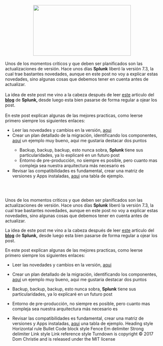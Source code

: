 
<div class="separator" style="clear: both; text-align: center;">
<a href="https://1.bp.blogspot.com/-CvH25Xy90Kg/XQU7l2czU5I/AAAAAAABP_4/AUNgu5q8M3If4lxkmxiICpKnaEbhUpGtgCLcBGAs/s1600/Update-2018.jpg" imageanchor="1" style="margin-left: 1em; margin-right: 1em;"><img border="0" data-original-height="400" data-original-width="770" height="166" src="https://1.bp.blogspot.com/-CvH25Xy90Kg/XQU7l2czU5I/AAAAAAABP_4/AUNgu5q8M3If4lxkmxiICpKnaEbhUpGtgCLcBGAs/s320/Update-2018.jpg" width="320" /></a></div>
<br />
Unos de los momentos críticos y que deben ser planificados son las actualizaciones de versión. Hace unos días <b>Splunk</b> liberó la versión 7.3, la cual trae bastantes novedades, aunque en este post no voy a explicar estas novedades, sino algunas cosas que debemos tener en cuenta antes de actualizar.<br />
<br />
La idea de este post me vino a la cabeza después de leer <a href="https://www.splunk.com/blog/2019/06/13/kick-start-your-splunk-software-upgrade-with-a-few-best-practices.html" target="_blank">este</a> articulo del <b><a href="https://www.splunk.com/blog" target="_blank">blog</a></b> de <b>Splunk, </b>desde luego esta bien pasarse de forma regular a ojear los post.<br />
<br />
En este post explican algunas de las mejores practicas, como leerse primero siempre los siguientes enlaces:<br />
<ul>
<li>Leer las novedades y cambios en la versión, <a href="https://docs.splunk.com/Documentation/Splunk/7.3.0/Installation/AboutupgradingREADTHISFIRST" target="_blank">aqui</a>&nbsp;</li>
<li>Crear un plan detallado de la migración, identificando los componentes, <a href="https://answers.splunk.com/answers/750462/whats-the-order-of-operations-for-upgrading-splunk.html?childToView=750464#answer-750464" target="_blank">aquí</a> un ejemplo muy bueno, aqui me gustaria destacar dos puntos</li>
<ul>
<li>Backup, backup, backup, esto nunca sobra, <b>Splunk </b>tiene sus particularidades, ya lo explicaré en un futuro post</li>
<li>Entorno de pre-producción, no siempre es posible, pero cuanto mas compleja sea nuestra arquitectura más necesario es</li>
</ul>
<li>Revisar las compatibilidades es fundamental, crear una matriz de versiones y Apps instaladas, <a href="https://docs.splunk.com/Documentation/VersionCompatibility/current/Matrix/CompatMatrix" target="_blank">aqui</a> una tabla de ejemplo.</li>
</ul>
<br />
<br />
  
Unos de los momentos críticos y que deben ser planificados son las actualizaciones de versión. Hace unos días **Splunk** liberó la versión 7.3, la cual trae bastantes novedades, aunque en este post no voy a explicar estas novedades, sino algunas cosas que debemos tener en cuenta antes de actualizar.  
  
La idea de este post me vino a la cabeza después de leer [este](https://www.splunk.com/blog/2019/06/13/kick-start-your-splunk-software-upgrade-with-a-few-best-practices.html) articulo del **[blog](https://www.splunk.com/blog)** de **Splunk,** desde luego esta bien pasarse de forma regular a ojear los post.  
  
En este post explican algunas de las mejores practicas, como leerse primero siempre los siguientes enlaces:  

*   Leer las novedades y cambios en la versión, [aqui](https://docs.splunk.com/Documentation/Splunk/7.3.0/Installation/AboutupgradingREADTHISFIRST) 
*   Crear un plan detallado de la migración, identificando los componentes, [aquí](https://answers.splunk.com/answers/750462/whats-the-order-of-operations-for-upgrading-splunk.html?childToView=750464#answer-750464) un ejemplo muy bueno, aqui me gustaria destacar dos puntos

*   Backup, backup, backup, esto nunca sobra, **Splunk** tiene sus particularidades, ya lo explicaré en un futuro post
*   Entorno de pre-producción, no siempre es posible, pero cuanto mas compleja sea nuestra arquitectura más necesario es

*   Revisar las compatibilidades es fundamental, crear una matriz de versiones y Apps instaladas, [aqui](https://docs.splunk.com/Documentation/VersionCompatibility/current/Matrix/CompatMatrix) una tabla de ejemplo.
Heading style Horizontal rule Bullet Code block style Fence Em delimiter Strong delimiter Link style Link reference style
Turndown is copyright © 2017 Dom Christie and is released under the MIT license
